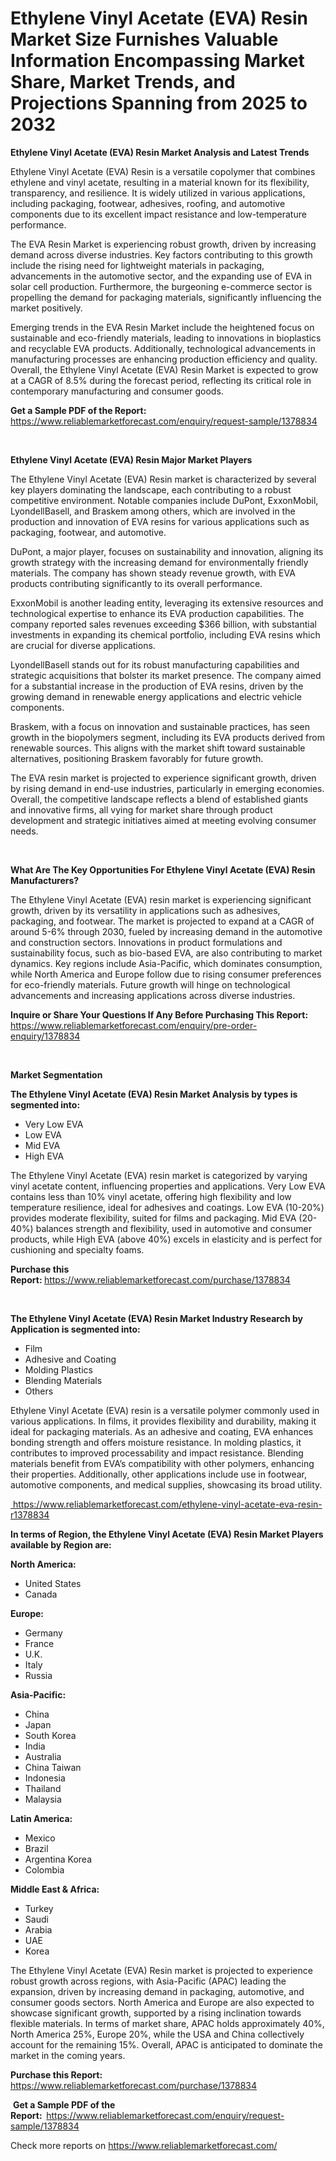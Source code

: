 <p><h1>Ethylene Vinyl Acetate (EVA) Resin Market Size Furnishes Valuable Information Encompassing Market Share, Market Trends, and Projections Spanning from 2025 to 2032</h1></p><p><strong>Ethylene Vinyl Acetate (EVA) Resin Market Analysis and Latest Trends</strong></p>
<p><p>Ethylene Vinyl Acetate (EVA) Resin is a versatile copolymer that combines ethylene and vinyl acetate, resulting in a material known for its flexibility, transparency, and resilience. It is widely utilized in various applications, including packaging, footwear, adhesives, roofing, and automotive components due to its excellent impact resistance and low-temperature performance.</p><p>The EVA Resin Market is experiencing robust growth, driven by increasing demand across diverse industries. Key factors contributing to this growth include the rising need for lightweight materials in packaging, advancements in the automotive sector, and the expanding use of EVA in solar cell production. Furthermore, the burgeoning e-commerce sector is propelling the demand for packaging materials, significantly influencing the market positively.</p><p>Emerging trends in the EVA Resin Market include the heightened focus on sustainable and eco-friendly materials, leading to innovations in bioplastics and recyclable EVA products. Additionally, technological advancements in manufacturing processes are enhancing production efficiency and quality. Overall, the Ethylene Vinyl Acetate (EVA) Resin Market is expected to grow at a CAGR of 8.5% during the forecast period, reflecting its critical role in contemporary manufacturing and consumer goods.</p></p>
<p><strong>Get a Sample PDF of the Report:&nbsp;</strong> <a href="https://www.reliablemarketforecast.com/enquiry/request-sample/1378834?utm_campaign=2193&utm_medium=2&utm_source=Github&utm_content=ia&utm_term=01022025&utm_id=ethylene-vinyl-acetate-eva-resin">https://www.reliablemarketforecast.com/enquiry/request-sample/1378834</a></p>
<p>&nbsp;</p>
<p><strong>Ethylene Vinyl Acetate (EVA) Resin Major Market Players</strong></p>
<p><p>The Ethylene Vinyl Acetate (EVA) Resin market is characterized by several key players dominating the landscape, each contributing to a robust competitive environment. Notable companies include DuPont, ExxonMobil, LyondellBasell, and Braskem among others, which are involved in the production and innovation of EVA resins for various applications such as packaging, footwear, and automotive.</p><p>DuPont, a major player, focuses on sustainability and innovation, aligning its growth strategy with the increasing demand for environmentally friendly materials. The company has shown steady revenue growth, with EVA products contributing significantly to its overall performance.</p><p>ExxonMobil is another leading entity, leveraging its extensive resources and technological expertise to enhance its EVA production capabilities. The company reported sales revenues exceeding $366 billion, with substantial investments in expanding its chemical portfolio, including EVA resins which are crucial for diverse applications.</p><p>LyondellBasell stands out for its robust manufacturing capabilities and strategic acquisitions that bolster its market presence. The company aimed for a substantial increase in the production of EVA resins, driven by the growing demand in renewable energy applications and electric vehicle components.</p><p>Braskem, with a focus on innovation and sustainable practices, has seen growth in the biopolymers segment, including its EVA products derived from renewable sources. This aligns with the market shift toward sustainable alternatives, positioning Braskem favorably for future growth.</p><p>The EVA resin market is projected to experience significant growth, driven by rising demand in end-use industries, particularly in emerging economies. Overall, the competitive landscape reflects a blend of established giants and innovative firms, all vying for market share through product development and strategic initiatives aimed at meeting evolving consumer needs.</p></p>
<p>&nbsp;</p>
<p><strong>What Are The Key Opportunities For Ethylene Vinyl Acetate (EVA) Resin Manufacturers?</strong></p>
<p><p>The Ethylene Vinyl Acetate (EVA) resin market is experiencing significant growth, driven by its versatility in applications such as adhesives, packaging, and footwear. The market is projected to expand at a CAGR of around 5-6% through 2030, fueled by increasing demand in the automotive and construction sectors. Innovations in product formulations and sustainability focus, such as bio-based EVA, are also contributing to market dynamics. Key regions include Asia-Pacific, which dominates consumption, while North America and Europe follow due to rising consumer preferences for eco-friendly materials. Future growth will hinge on technological advancements and increasing applications across diverse industries.</p></p>
<p><strong>Inquire or Share Your Questions If Any Before Purchasing This Report:</strong> <a href="https://www.reliablemarketforecast.com/enquiry/pre-order-enquiry/1378834?utm_campaign=2193&utm_medium=2&utm_source=Github&utm_content=ia&utm_term=01022025&utm_id=ethylene-vinyl-acetate-eva-resin">https://www.reliablemarketforecast.com/enquiry/pre-order-enquiry/1378834</a></p>
<p>&nbsp;</p>
<p><strong>Market Segmentation</strong></p>
<p><strong>The Ethylene Vinyl Acetate (EVA) Resin Market Analysis by types is segmented into:</strong></p>
<p><ul><li>Very Low EVA</li><li>Low EVA</li><li>Mid EVA</li><li>High EVA</li></ul></p>
<p><p>The Ethylene Vinyl Acetate (EVA) resin market is categorized by varying vinyl acetate content, influencing properties and applications. Very Low EVA contains less than 10% vinyl acetate, offering high flexibility and low temperature resilience, ideal for adhesives and coatings. Low EVA (10-20%) provides moderate flexibility, suited for films and packaging. Mid EVA (20-40%) balances strength and flexibility, used in automotive and consumer products, while High EVA (above 40%) excels in elasticity and is perfect for cushioning and specialty foams.</p></p>
<p><strong>Purchase this Report:&nbsp;</strong><a href="https://www.reliablemarketforecast.com/purchase/1378834?utm_campaign=2193&utm_medium=2&utm_source=Github&utm_content=ia&utm_term=01022025&utm_id=ethylene-vinyl-acetate-eva-resin">https://www.reliablemarketforecast.com/purchase/1378834</a></p>
<p>&nbsp;</p>
<p><strong>The Ethylene Vinyl Acetate (EVA) Resin Market Industry Research by Application is segmented into:</strong></p>
<p><ul><li>Film</li><li>Adhesive and Coating</li><li>Molding Plastics</li><li>Blending Materials</li><li>Others</li></ul></p>
<p><p>Ethylene Vinyl Acetate (EVA) resin is a versatile polymer commonly used in various applications. In films, it provides flexibility and durability, making it ideal for packaging materials. As an adhesive and coating, EVA enhances bonding strength and offers moisture resistance. In molding plastics, it contributes to improved processability and impact resistance. Blending materials benefit from EVA’s compatibility with other polymers, enhancing their properties. Additionally, other applications include use in footwear, automotive components, and medical supplies, showcasing its broad utility.</p></p>
<p><a href="https://www.reliablemarketforecast.com/ethylene-vinyl-acetate-eva-resin-r1378834?utm_campaign=2193&utm_medium=2&utm_source=Github&utm_content=ia&utm_term=01022025&utm_id=ethylene-vinyl-acetate-eva-resin">&nbsp;https://www.reliablemarketforecast.com/ethylene-vinyl-acetate-eva-resin-r1378834</a></p>
<p><strong>In terms of Region, the Ethylene Vinyl Acetate (EVA) Resin Market Players available by Region are:</strong></p>
<p>
    <p> <strong> North America: </strong>
        <ul>
            <li>United States</li>
            <li>Canada</li>
        </ul>
        </p> 
    <p> <strong> Europe: </strong>
        <ul>
            <li>Germany</li>
            <li>France</li>
            <li>U.K.</li>
            <li>Italy</li>
            <li>Russia</li>
        </ul>
        </p> 
    <p> <strong> Asia-Pacific: </strong>
        <ul>
            <li>China</li>
            <li>Japan</li>
            <li>South Korea</li>
            <li>India</li>
            <li>Australia</li>
            <li>China Taiwan</li>
            <li>Indonesia</li>
            <li>Thailand</li>
            <li>Malaysia</li>
        </ul>
        </p> 
    <p> <strong> Latin America: </strong>
        <ul>
            <li>Mexico</li>
            <li>Brazil</li>
            <li>Argentina Korea</li>
            <li>Colombia</li>
        </ul>
        </p> 
    <p> <strong> Middle East & Africa: </strong>
        <ul>
            <li>Turkey</li>
            <li>Saudi</li>
            <li>Arabia</li>
            <li>UAE</li>
            <li>Korea</li>
        </ul>
    </p>
    </p>
<p><p>The Ethylene Vinyl Acetate (EVA) Resin market is projected to experience robust growth across regions, with Asia-Pacific (APAC) leading the expansion, driven by increasing demand in packaging, automotive, and consumer goods sectors. North America and Europe are also expected to showcase significant growth, supported by a rising inclination towards flexible materials. In terms of market share, APAC holds approximately 40%, North America 25%, Europe 20%, while the USA and China collectively account for the remaining 15%. Overall, APAC is anticipated to dominate the market in the coming years.</p></p>
<p><strong>Purchase this Report: </strong><a href="https://www.reliablemarketforecast.com/purchase/1378834?utm_campaign=2193&utm_medium=2&utm_source=Github&utm_content=ia&utm_term=01022025&utm_id=ethylene-vinyl-acetate-eva-resin">https://www.reliablemarketforecast.com/purchase/1378834</a></p>
<p>&nbsp;<strong>Get a Sample PDF of the Report:&nbsp;&nbsp;</strong><a href="https://www.reliablemarketforecast.com/enquiry/request-sample/1378834?utm_campaign=2193&utm_medium=2&utm_source=Github&utm_content=ia&utm_term=01022025&utm_id=ethylene-vinyl-acetate-eva-resin">https://www.reliablemarketforecast.com/enquiry/request-sample/1378834</a></p>
<p><strong></strong></p>
<p>Check more reports on <a href="https://www.reliablemarketforecast.com/?utm_campaign=2193&utm_medium=2&utm_source=Github&utm_content=ia&utm_term=01022025&utm_id=ethylene-vinyl-acetate-eva-resin">https://www.reliablemarketforecast.com/</a></p>